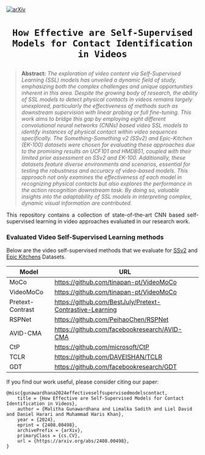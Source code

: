[![arXiv](https://img.shields.io/badge/arXiv-1234.56789-b31b1b.svg)](https://arxiv.org/abs/2408.00498)

# <p align=center>`How Effective are Self-Supervised Models for Contact Identification in Videos`</p>

> **Abstract:** *The exploration of video content via Self-Supervised Learning (SSL) models has unveiled a dynamic field of study, emphasizing both the complex challenges and unique opportunities inherent in this area. Despite the growing body of research, the ability of SSL models to detect physical contacts in videos remains largely unexplored, particularly the effectiveness of methods such as downstream supervision with linear probing or full fine-tuning. This work aims to bridge this gap by employing eight different convolutional neural networks (CNNs) based video SSL models to identify instances of physical contact within video sequences specifically. The Something-Something v2 (SSv2) and Epic-Kitchen (EK-100) datasets were chosen for evaluating these approaches due to the promising results on UCF101 and HMDB51, coupled with their limited prior assessment on SSv2 and EK-100. Additionally, these datasets feature diverse environments and scenarios, essential for testing the robustness and accuracy of video-based models. This approach not only examines the effectiveness of each model in recognizing physical contacts but also explores the performance in the action recognition downstream task. By doing so, valuable insights into the adaptability of SSL models in interpreting complex, dynamic visual information are contributed.*

<p style='text-align: justify;'>
This repository contains a collection of state-of-the-art CNN based self-supervised learning in video approaches evaluated in our research work.
 </p>

### Evaluated Video Self-Supervised Learning methods

Below are the video self-supervised methods  that we evaluate for [SSv2](https://developer.qualcomm.com/software/ai-datasets/something-something) and [Epic Kitchens](https://epic-kitchens.github.io/2024) Datasets.

| Model | URL |
|-------|-----|
| MoCo| https://github.com/tinapan-pt/VideoMoCo |
| VideoMoCo | https://github.com/tinapan-pt/VideoMoCo |
| Pretext-Contrast | https://github.com/BestJuly/Pretext-Contrastive-Learning  |
| RSPNet | https://github.com/PeihaoChen/RSPNet |
| AVID-CMA | https://github.com/facebookresearch/AVID-CMA |
| CtP | https://github.com/microsoft/CtP |
| TCLR | https://github.com/DAVEISHAN/TCLR |
| GDT | https://github.com/facebookresearch/GDT |


If you find our work useful, please consider citing our paper:
```
@misc{gunawardhana2024effectiveselfsupervisedmodelscontact,
    title = {How Effective are Self-Supervised Models for Contact Identification in Videos}, 
    author = {Malitha Gunawardhana and Limalka Sadith and Liel David and Daniel Harari and Muhammad Haris Khan},
    year = {2024},
    eprint = {2408.00498},
    archivePrefix = {arXiv},
    primaryClass = {cs.CV},
    url = {https://arxiv.org/abs/2408.00498}, 
}
